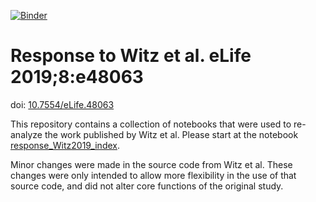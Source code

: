 [![Binder](https://mybinder.org/badge_logo.svg)](https://mybinder.org/v2/gh/junlabucsd/DoubleAdderArticle/master)

# Response to Witz et al. eLife 2019;8:e48063
doi: [10.7554/eLife.48063](https://doi.org/10.7554/eLife.48063)

This repository contains a collection of notebooks that were used to re-analyze the work published by Witz et al. Please start at the notebook [response_Witz2019_index](Response/response_Witz2019_index.ipynb).

Minor changes were made in the source code from Witz et al. These changes were only intended to allow more flexibility in the use of that source code, and did not alter core functions of the original study.

